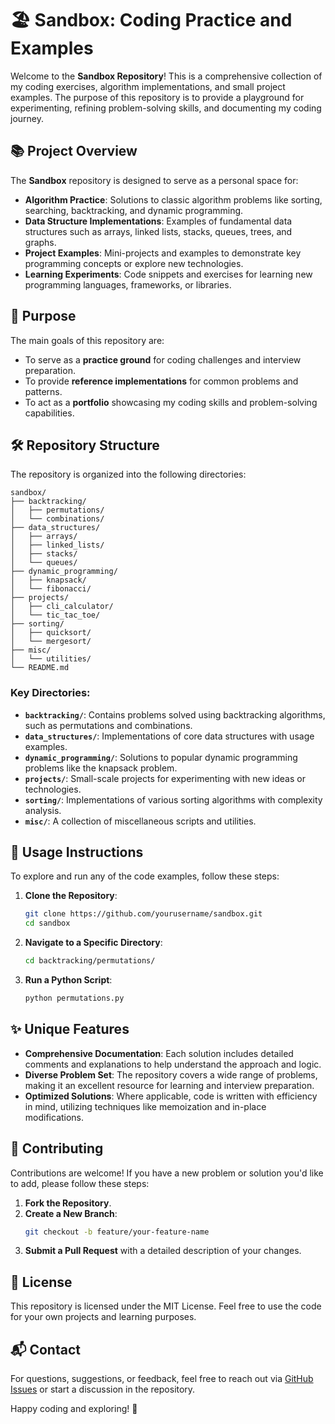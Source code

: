 # 🏖️ Sandbox: Coding Practice and Examples

Welcome to the **Sandbox Repository**! This is a comprehensive collection of my coding exercises, algorithm implementations, and small project examples. The purpose of this repository is to provide a playground for experimenting, refining problem-solving skills, and documenting my coding journey.

## 📚 Project Overview
The **Sandbox** repository is designed to serve as a personal space for:
- **Algorithm Practice**: Solutions to classic algorithm problems like sorting, searching, backtracking, and dynamic programming.
- **Data Structure Implementations**: Examples of fundamental data structures such as arrays, linked lists, stacks, queues, trees, and graphs.
- **Project Examples**: Mini-projects and examples to demonstrate key programming concepts or explore new technologies.
- **Learning Experiments**: Code snippets and exercises for learning new programming languages, frameworks, or libraries.

## 🚀 Purpose
The main goals of this repository are:
- To serve as a **practice ground** for coding challenges and interview preparation.
- To provide **reference implementations** for common problems and patterns.
- To act as a **portfolio** showcasing my coding skills and problem-solving capabilities.

## 🛠️ Repository Structure

The repository is organized into the following directories:

```plaintext
sandbox/
├── backtracking/
│   ├── permutations/
│   └── combinations/
├── data_structures/
│   ├── arrays/
│   ├── linked_lists/
│   ├── stacks/
│   └── queues/
├── dynamic_programming/
│   ├── knapsack/
│   └── fibonacci/
├── projects/
│   ├── cli_calculator/
│   └── tic_tac_toe/
├── sorting/
│   ├── quicksort/
│   └── mergesort/
├── misc/
│   └── utilities/
└── README.md
```

### Key Directories:
- **`backtracking/`**: Contains problems solved using backtracking algorithms, such as permutations and combinations.
- **`data_structures/`**: Implementations of core data structures with usage examples.
- **`dynamic_programming/`**: Solutions to popular dynamic programming problems like the knapsack problem.
- **`projects/`**: Small-scale projects for experimenting with new ideas or technologies.
- **`sorting/`**: Implementations of various sorting algorithms with complexity analysis.
- **`misc/`**: A collection of miscellaneous scripts and utilities.

## 📖 Usage Instructions

To explore and run any of the code examples, follow these steps:

1. **Clone the Repository**:
   ```bash
   git clone https://github.com/yourusername/sandbox.git
   cd sandbox
   ```

2. **Navigate to a Specific Directory**:
   ```bash
   cd backtracking/permutations/
   ```

3. **Run a Python Script**:
   ```bash
   python permutations.py
   ```

## ✨ Unique Features
- **Comprehensive Documentation**: Each solution includes detailed comments and explanations to help understand the approach and logic.
- **Diverse Problem Set**: The repository covers a wide range of problems, making it an excellent resource for learning and interview preparation.
- **Optimized Solutions**: Where applicable, code is written with efficiency in mind, utilizing techniques like memoization and in-place modifications.

## 🤝 Contributing

Contributions are welcome! If you have a new problem or solution you'd like to add, please follow these steps:

1. **Fork the Repository**.
2. **Create a New Branch**:
   ```bash
   git checkout -b feature/your-feature-name
   ```
3. **Submit a Pull Request** with a detailed description of your changes.

## 📜 License

This repository is licensed under the MIT License. Feel free to use the code for your own projects and learning purposes.

## 📬 Contact

For questions, suggestions, or feedback, feel free to reach out via [GitHub Issues](https://github.com/yourusername/sandbox/issues) or start a discussion in the repository.

Happy coding and exploring! 🚀
```

